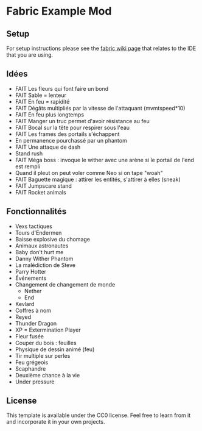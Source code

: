 # Fabric Example Mod

## Setup

For setup instructions please see the [fabric wiki page](https://fabricmc.net/wiki/tutorial:setup) that relates to the IDE that you are using.

## Idées

* FAIT Les fleurs qui font faire un bond
* FAIT Sable = lenteur
* FAIT En feu = rapidité
* FAIT Dégâts multipliés par la vitesse de l'attaquant (mvmtspeed*10)
* FAIT En feu plus longtemps
* FAIT Manger un truc permet d'avoir résistance au feu
* FAIT Bocal sur la tête pour respirer sous l'eau
* FAIT Les frames des portails s'échappent
* En permanence pourchassé par un phantom
* FAIT Une attaque de dash
* Stand rush
* FAIT Méga boss : invoque le wither avec une arène si le portail de l'end est rempli
* Quand il pleut on peut voler comme Neo si on tape "woah"
* FAIT Baguette magique : attirer les entités, s'attirer à elles (sneak)
* FAIT Jumpscare stand
* FAIT Rocket animals

## Fonctionnalités

* Vexs tactiques
* Tours d'Endermen
* Baisse explosive du chomage
* Animaux astronautes
* Baby don't hurt me
* Danny Wither Phantom
* La malédiction de Steve
* Parry Hotter
* Événements
* Changement de changement de monde
  * Nether
  * End
* Kevlard
* Coffres à nom
* Reyed
* Thunder Dragon
* XP = Extermination Player
* Fleur fusée
* Couper du bois : feuilles
* Physique de dessin animé (feu)
* Tir multiple sur perles
* Feu grégeois
* Scaphandre
* Deuxième chance à la vie
* Under pressure

## License

This template is available under the CC0 license. Feel free to learn from it and incorporate it in your own projects.

